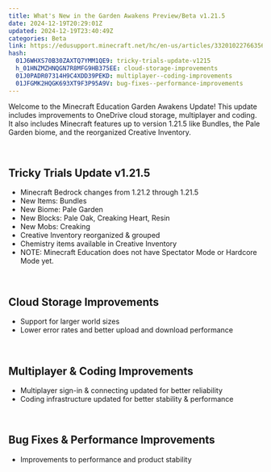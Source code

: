 ```yaml
---
title: What's New in the Garden Awakens Preview/Beta v1.21.5
date: 2024-12-19T20:29:01Z
updated: 2024-12-19T23:40:49Z
categories: Beta
link: https://edusupport.minecraft.net/hc/en-us/articles/33201022766356-What-s-New-in-the-Garden-Awakens-Preview-Beta-v1-21-5
hash:
  01J6WHXS70B30ZAXTQ7YMM1QE9: tricky-trials-update-v1215
  h_01HNZMZHNQGN7R8MFG9HB375EE: cloud-storage-improvements
  01J0PADR07314H9C4XDD39PEKD: multiplayer--coding-improvements
  01JFGMK2HQGK693XT9F3P95A9V: bug-fixes--performance-improvements
---
```


Welcome to the Minecraft Education Garden Awakens Update! This update includes improvements to OneDrive cloud storage, multiplayer and coding. It also includes Minecraft features up to version 1.21.5 like Bundles, the Pale Garden biome, and the reorganized Creative Inventory.

 

## **Tricky Trials Update v1.21.5**

- Minecraft Bedrock changes from 1.21.2 through 1.21.5
- New Items: Bundles
- New Biome: Pale Garden
- New Blocks: Pale Oak, Creaking Heart, Resin
- New Mobs: Creaking
- Creative Inventory reorganized & grouped
- Chemistry items available in Creative Inventory
- NOTE: Minecraft Education does not have Spectator Mode or Hardcore Mode yet.

 

## **Cloud Storage Improvements**

- Support for larger world sizes
- Lower error rates and better upload and download performance 

 

## **Multiplayer & Coding Improvements**

- Multiplayer sign-in & connecting updated for better reliability
- Coding infrastructure updated for better stability & performance

 

## **Bug Fixes & Performance Improvements**

- Improvements to performance and product stability
